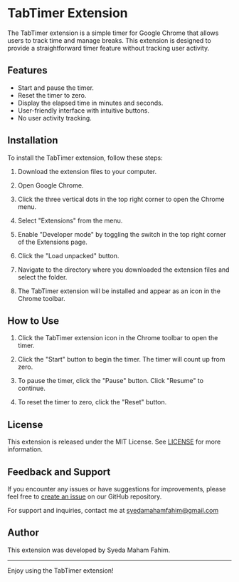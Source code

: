 # TabTimer Extension

The TabTimer extension is a simple timer for Google Chrome that allows users to track time and manage breaks. This extension is designed to provide a straightforward timer feature without tracking user activity.

## Features

- Start and pause the timer.
- Reset the timer to zero.
- Display the elapsed time in minutes and seconds.
- User-friendly interface with intuitive buttons.
- No user activity tracking.

## Installation

To install the TabTimer extension, follow these steps:

1. Download the extension files to your computer.

2. Open Google Chrome.

3. Click the three vertical dots in the top right corner to open the Chrome menu.

4. Select "Extensions" from the menu.

5. Enable "Developer mode" by toggling the switch in the top right corner of the Extensions page.

6. Click the "Load unpacked" button.

7. Navigate to the directory where you downloaded the extension files and select the folder.

8. The TabTimer extension will be installed and appear as an icon in the Chrome toolbar.

## How to Use

1. Click the TabTimer extension icon in the Chrome toolbar to open the timer.

2. Click the "Start" button to begin the timer. The timer will count up from zero.

3. To pause the timer, click the "Pause" button. Click "Resume" to continue.

4. To reset the timer to zero, click the "Reset" button.

## License

This extension is released under the MIT License. See [LICENSE](LICENSE) for more information.

## Feedback and Support

If you encounter any issues or have suggestions for improvements, please feel free to [create an issue](https://github.com/SyedaMahamFahim/TabTimer) on our GitHub repository.

For support and inquiries, contact me at syedamahamfahim@gmail.com

## Author

This extension was developed by Syeda Maham Fahim.

---

Enjoy using the TabTimer extension!

